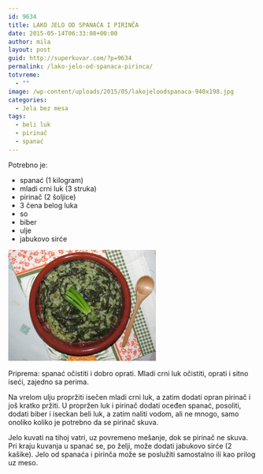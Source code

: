 ```yaml
---
id: 9634
title: LAKO JELO OD SPANAĆA I PIRINČA
date: 2015-05-14T06:33:08+00:00
author: mila
layout: post
guid: http://superkuvar.com/?p=9634
permalink: /lako-jelo-od-spanaca-pirinca/
totvreme:
  - ""
image: /wp-content/uploads/2015/05/lakojeloodspanaca-940x198.jpg
categories:
  - Jela bez mesa
tags:
  - beli luk
  - pirinač
  - spanać
---
```

Potrebno je:  
* spanać (1 kilogram)  
* mladi crni luk (3 struka)  
* pirinač (2 šoljice)  
* 3 čena belog luka  
* so  
* biber  
* ulje  
* jabukovo sirće

[<img class="alignnone size-medium wp-image-9636" src="/wp-content/uploads/2015/05/lakojeloodspanaca-300x225.jpg" alt="lakojeloodspanaca" width="300" height="225" />](/wp-content/uploads/2015/05/lakojeloodspanaca-e1431584975891.jpg)

Priprema: spanać očistiti i dobro oprati. Mladi crni luk očistiti, oprati i sitno iseći, zajedno sa perima.

Na vrelom ulju propržiti isečen mladi crni luk, a zatim dodati opran pirinač i još kratko pržiti. U propržen luk i pirinač dodati oceđen spanać, posoliti, dodati biber i iseckan beli luk, a zatim naliti vodom, ali ne mnogo, samo onoliko koliko je potrebno da se pirinač skuva.

Jelo kuvati na tihoj vatri, uz povremeno mešanje, dok se pirinač ne skuva. Pri kraju kuvanja u spanać se, po želji, može dodati jabukovo sirće (2 kašike). Jelo od spanaća i pirinča može se poslužiti samostalno ili kao prilog uz meso.